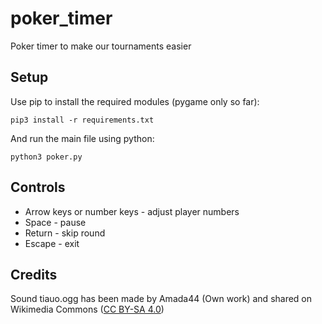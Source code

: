 # poker_timer
Poker timer to make our tournaments easier

## Setup
Use pip to install the required modules (pygame only so far):

```
pip3 install -r requirements.txt
```

And run the main file using python:

```
python3 poker.py
```

## Controls
- Arrow keys or number keys - adjust player numbers
- Space - pause
- Return - skip round
- Escape - exit

## Credits

Sound tiauo.ogg has been made by Amada44 (Own work) and shared on Wikimedia Commons ([CC BY-SA 4.0](https://creativecommons.org/licenses/by-sa/4.0))
